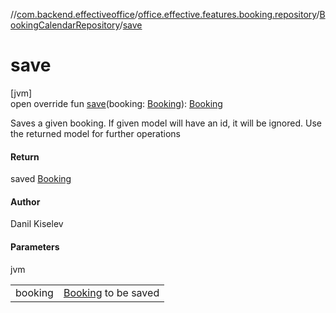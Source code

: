//[com.backend.effectiveoffice](../../../index.md)/[office.effective.features.booking.repository](../index.md)/[BookingCalendarRepository](index.md)/[save](save.md)

# save

[jvm]\
open override fun [save](save.md)(booking: [Booking](../../office.effective.model/-booking/index.md)): [Booking](../../office.effective.model/-booking/index.md)

Saves a given booking. If given model will have an id, it will be ignored. Use the returned model for further operations

#### Return

saved [Booking](../../office.effective.model/-booking/index.md)

#### Author

Danil Kiselev

#### Parameters

jvm

| | |
|---|---|
| booking | [Booking](../../office.effective.model/-booking/index.md) to be saved |
